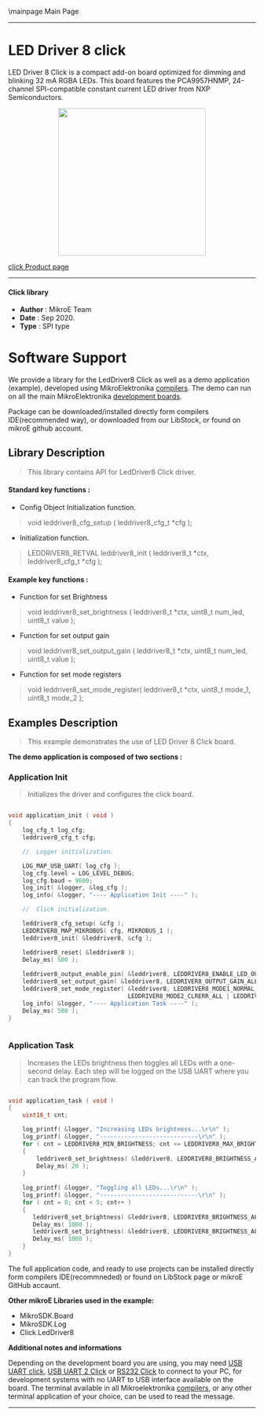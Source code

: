 \mainpage Main Page
 
---
# LED Driver 8 click

LED Driver 8 Click is a compact add-on board optimized for dimming and blinking 32 mA RGBA LEDs. This board features the PCA9957HNMP, 24-channel SPI-compatible constant current LED driver from NXP Semiconductors.

<p align="center">
  <img src="https://download.mikroe.com/images/click_for_ide/leddriver8_click.png" height=300px>
</p>

[click Product page](https://www.mikroe.com/led-driver-8-click)

---


#### Click library 

- **Author**        : MikroE Team
- **Date**          : Sep 2020.
- **Type**          : SPI type


# Software Support

We provide a library for the LedDriver8 Click 
as well as a demo application (example), developed using MikroElektronika 
[compilers](https://shop.mikroe.com/compilers). 
The demo can run on all the main MikroElektronika [development boards](https://shop.mikroe.com/development-boards).

Package can be downloaded/installed directly form compilers IDE(recommended way), or downloaded from our LibStock, or found on mikroE github account. 

## Library Description

> This library contains API for LedDriver8 Click driver.

#### Standard key functions :

- Config Object Initialization function.
> void leddriver8_cfg_setup ( leddriver8_cfg_t *cfg ); 
 
- Initialization function.
> LEDDRIVER8_RETVAL leddriver8_init ( leddriver8_t *ctx, leddriver8_cfg_t *cfg );

#### Example key functions :

- Function for set Brightness
> void leddriver8_set_brightness ( leddriver8_t *ctx, uint8_t num_led, uint8_t value );
 
- Function for set output gain
> void leddriver8_set_output_gain ( leddriver8_t *ctx, uint8_t num_led, uint8_t value );

- Function for set mode registers
> void leddriver8_set_mode_register( leddriver8_t *ctx, uint8_t mode_1, uint8_t mode_2 );

## Examples Description

> This example demonstrates the use of LED Driver 8 Click board.

**The demo application is composed of two sections :**

### Application Init 

> Initializes the driver and configures the click board.

```c

void application_init ( void )
{
    log_cfg_t log_cfg;
    leddriver8_cfg_t cfg;

    //  Logger initialization.

    LOG_MAP_USB_UART( log_cfg );
    log_cfg.level = LOG_LEVEL_DEBUG;
    log_cfg.baud = 9600;
    log_init( &logger, &log_cfg );
    log_info( &logger, "---- Application Init ----" );

    //  Click initialization.

    leddriver8_cfg_setup( &cfg );
    LEDDRIVER8_MAP_MIKROBUS( cfg, MIKROBUS_1 );
    leddriver8_init( &leddriver8, &cfg );

    leddriver8_reset( &leddriver8 );
    Delay_ms( 500 );
    
    leddriver8_output_enable_pin( &leddriver8, LEDDRIVER8_ENABLE_LED_OUTPUTS );
    leddriver8_set_output_gain( &leddriver8, LEDDRIVER8_OUTPUT_GAIN_ALL_LED, LEDDRIVER8_FULL_OUTPUT_CURRENT_GAIN );
    leddriver8_set_mode_register( &leddriver8, LEDDRIVER8_MODE1_NORMAL_MODE, LEDDRIVER8_MODE2_DMBLNK_DIMMING |
                                  LEDDRIVER8_MODE2_CLRERR_ALL | LEDDRIVER8_MODE2_EXP_DISABLE );
    log_info( &logger, "---- Application Task ----" );
    Delay_ms( 500 );
}
  
```

### Application Task

> Increases the LEDs brightness then toggles all LEDs with a one-second delay.
> Each step will be logged on the USB UART where you can track the program flow.

```c

void application_task ( void )
{
    uint16_t cnt;

    log_printf( &logger, "Increasing LEDs brightness...\r\n" );
    log_printf( &logger, "----------------------------\r\n" );
    for ( cnt = LEDDRIVER8_MIN_BRIGHTNESS; cnt <= LEDDRIVER8_MAX_BRIGHTNESS; cnt++ )
    {
        leddriver8_set_brightness( &leddriver8, LEDDRIVER8_BRIGHTNESS_ALL_LED, cnt );
        Delay_ms( 20 );
    }
    
    log_printf( &logger, "Toggling all LEDs...\r\n" );
    log_printf( &logger, "----------------------------\r\n" );
    for ( cnt = 0; cnt < 5; cnt++ )
    {
       leddriver8_set_brightness( &leddriver8, LEDDRIVER8_BRIGHTNESS_ALL_LED, LEDDRIVER8_MAX_BRIGHTNESS );
       Delay_ms( 1000 );
       leddriver8_set_brightness( &leddriver8, LEDDRIVER8_BRIGHTNESS_ALL_LED, LEDDRIVER8_MIN_BRIGHTNESS );
       Delay_ms( 1000 );
    }
}

```

The full application code, and ready to use projects can be  installed directly form compilers IDE(recommneded) or found on LibStock page or mikroE GitHub accaunt.

**Other mikroE Libraries used in the example:** 

- MikroSDK.Board
- MikroSDK.Log
- Click.LedDriver8

**Additional notes and informations**

Depending on the development board you are using, you may need 
[USB UART click](https://shop.mikroe.com/usb-uart-click), 
[USB UART 2 Click](https://shop.mikroe.com/usb-uart-2-click) or 
[RS232 Click](https://shop.mikroe.com/rs232-click) to connect to your PC, for 
development systems with no UART to USB interface available on the board. The 
terminal available in all Mikroelektronika 
[compilers](https://shop.mikroe.com/compilers), or any other terminal application 
of your choice, can be used to read the message.



---
